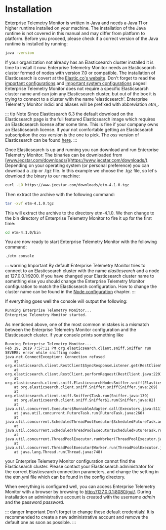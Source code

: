 # Installation
Enterprise Telemetry Monitor is written in Java and needs a Java 11 or higher runtime installed on your machine. The installation of the Java runtime is not covered in this manual and may differ from platform to platform.
Before you proceed, please check if a correct version of the Java runtime is installed by running:

```bash
java -version
```

If your organization not already has an Elasticsearch cluster installed it is time to install it now. Enterprise Telemetry Monitor needs an Elasticsearch cluster formed of nodes with version 7.0 or compatible. The installation of Elasticsearch is covert at the [Elastic.co\'s website](https://www.elastic.co/guide/en/elasticsearch/reference/7.x/install-elasticsearch.html).
Don\'t forget to read the [important configurations](https://www.elastic.co/guide/en/elasticsearch/reference/7.x/important-settings.html) and [important system configurations](https://www.elastic.co/guide/en/elasticsearch/reference/7.x/system-config.html) pages!
Enterprise Telemetry Monitor does not require a specific Elasticsearch cluster name and can join any Elasticsearch cluster, but out of the box it is trying to connect to a cluster with the name 'elasticsearch'. Enterprise Telemetry Monitor indici and aliases will be prefixed with abbreviation *etm_*.

::: tip Note
Since Elasticsearch 6.3 the default download on the Elasticsearch page is the full featured Elasticsearch image which requires an Elasticsearch license after some time. This is fine if your company owns an Elasticsearch
license. If your not comfortable getting an Elasticsearch subscription the *oss* version is the one to pick. The *oss* version of Elasticsearch can be found [here](https://www.elastic.co/downloads/elasticsearch-oss/).
:::

Once Elasticsearch is up and running you can download and run Enterprise Telemetry Monitor. The binaries can be downloaded from [www.jecstar.com/downloads/](https://www.jecstar.com/downloads/). Depending on your operating system (or personal
preference) you can download a .zip or .tgz file. In this example we choose the .tgz file, so let's download the binary to our machine:

```bash
curl -LO https://www.jecstar.com/downloads/etm-4.1.0.tgz
```

Then extract the archive with the following command:

```bash
tar -xvf etm-4.1.0.tgz
```

This will extract the archive to the directory etm-4.1.0. We then change to the bin directory of Enterprise Telemetry Monitor to fire it up for the first time:

```bash
cd etm-4.1.0/bin
```

You are now ready to start Enterprise Telemetry Monitor with the following command:

```bash
./etm console
```

::: warning Important
By default Enterprise Telemetry Monitor tries to connect to an Elasticsearch cluster with the name *elasticsearch* and a node at 127.0.0.1:9200. If you have changed your Elasticsearch cluster name to something else you should change the Enterprise Telemetry Monitor configuration to match the Elasticsearch configuration. How to change the cluster name can be found in the [Node configuration](../setup/node-configuration.md#elasticsearch-section-in-etm-yml) chapter.
:::

If everything goes well the console will output the following:

```bash
Running Enterprise Telemetry Monitor...
Enterprise Telemetry Monitor started. 
```

As mentioned above, one of the most common mistakes is a mismatch between the Enterprise Telemetry Monitor configuration and the Elasticsearch cluster. If your console prints something like

```
Running Enterprise Telemetry Monitor...
Feb 19, 2019 7:57:11 PM org.elasticsearch.client.sniff.Sniffer run
SEVERE: error while sniffing nodes
java.net.ConnectException: Connection refused
	at org.elasticsearch.client.RestClient$SyncResponseListener.get(RestClient.java:952)
	at org.elasticsearch.client.RestClient.performRequest(RestClient.java:229)
	at org.elasticsearch.client.sniff.ElasticsearchNodesSniffer.sniff(ElasticsearchNodesSniffer.java:104)
	at org.elasticsearch.client.sniff.Sniffer.sniff(Sniffer.java:209)
	at org.elasticsearch.client.sniff.Sniffer$Task.run(Sniffer.java:139)
	at org.elasticsearch.client.sniff.Sniffer$1.run(Sniffer.java:82)
	at java.util.concurrent.Executors$RunnableAdapter.call(Executors.java:511)
	at java.util.concurrent.FutureTask.run(FutureTask.java:266)
	at java.util.concurrent.ScheduledThreadPoolExecutor$ScheduledFutureTask.access$201(ScheduledThreadPoolExecutor.java:180)
	at java.util.concurrent.ScheduledThreadPoolExecutor$ScheduledFutureTask.run(ScheduledThreadPoolExecutor.java:293)
	at java.util.concurrent.ThreadPoolExecutor.runWorker(ThreadPoolExecutor.java:1149)
	at java.util.concurrent.ThreadPoolExecutor$Worker.run(ThreadPoolExecutor.java:624)
	at java.lang.Thread.run(Thread.java:748)
```

your Enterprise Telemetry Monitor configuration cannot find the Elasticsearch cluster. Please contact your Elasticsearch administrator for the correct Elasticsearch connection parameters, and change the setting in the etm.yml file which can be found in the config directory.

When everything is configured well, you can access Enterprise Telemetry Monitor with a browser by browsing to <http://127.0.0.1:8080/gui/>. During installation an administrative account is created with the username *admin* and the password *password*.

::: danger Important
Don't forget to change these default credentials! It is recommended to create a new administrative account and remove the default one as soon as possible.
:::
